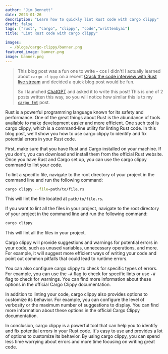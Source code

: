 ```yaml
---
author: "Jim Bennett"
date: 2023-01-26
description: "Learn how to quickly lint Rust code with cargo clippy"
draft: false
tags: ["rust", "cargo", "clippy", "code","writtenbyai"]
title: "Lint Rust code with cargo clippy"

images:
  - /blogs/cargo-clippy/banner.png
featured_image: banner.png
image: banner.png
---
```


> This blog post was a fun one to write - cos I didn't! I actually learned about `cargo clippy` on a recent [Crack the code interview with Rust live stream](https://www.youtube.com/watch?v=2Dd6wACDna8) and decided a quick blog post would be fun.
>
> So I launched [ChatGPT](https://chat.openai.com/chat) and asked it to write this post! This is one of 2 posts written this way, so you will notice how similar this is to my [`cargo fmt`](/blogs/cargo-fmt) post.

Rust is a powerful programming language known for its safety and performance. One of the great things about Rust is the abundance of tools available to make development easier and more efficient. One such tool is cargo clippy, which is a command-line utility for linting Rust code. In this blog post, we'll show you how to use cargo clippy to identify and fix potential errors in your Rust code.

First, make sure that you have Rust and Cargo installed on your machine. If you don't, you can download and install them from the official Rust website. Once you have Rust and Cargo set up, you can use the cargo clippy command to lint your code.

To lint a specific file, navigate to the root directory of your project in the command line and run the following command:

```bash
cargo clippy --file=path/to/file.rs
```

This will lint the file located at `path/to/file.rs`.

If you want to lint all the files in your project, navigate to the root directory of your project in the command line and run the following command:

```bash
cargo clippy
```

This will lint all the files in your project.

Cargo clippy will provide suggestions and warnings for potential errors in your code, such as unused variables, unnecessary operations, and more. For example, it will suggest more efficient ways of writing your code and point out common pitfalls that could lead to runtime errors.

You can also configure cargo clippy to check for specific types of errors. For example, you can use the `-A` flag to check for specific lints or use `-W` flag to check for warnings. You can find more information about these options in the official Cargo Clippy documentation.

In addition to linting your code, cargo clippy also provides options to customize its behavior. For example, you can configure the level of verbosity or the maximum number of suggestions to display. You can find more information about these options in the official Cargo Clippy documentation.

In conclusion, cargo clippy is a powerful tool that can help you to identify and fix potential errors in your Rust code. It's easy to use and provides a lot of options to customize its behavior. By using cargo clippy, you can spend less time worrying about errors and more time focusing on writing great code.
